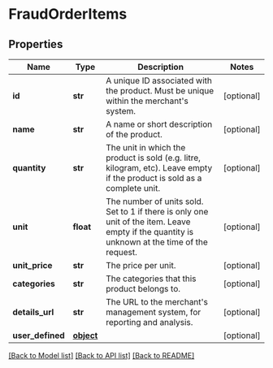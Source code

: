 # FraudOrderItems

## Properties
Name | Type | Description | Notes
------------ | ------------- | ------------- | -------------
**id** | **str** | A unique ID associated with the product. Must be unique within the merchant&#39;s system. | [optional] 
**name** | **str** | A name or short description of the product. | [optional] 
**quantity** | **str** | The unit in which the product is sold (e.g. litre, kilogram, etc). Leave empty if the product is sold as a complete unit. | [optional] 
**unit** | **float** | The number of units sold. Set to 1 if there is only one unit of the item. Leave empty if the quantity is unknown at the time of the request. | [optional] 
**unit_price** | **str** | The price per unit. | [optional] 
**categories** | **str** | The categories that this product belongs to. | [optional] 
**details_url** | **str** | The URL to the merchant&#39;s management system, for reporting and analysis. | [optional] 
**user_defined** | [**object**](.md) |  | [optional] 

[[Back to Model list]](../README.md#documentation-for-models) [[Back to API list]](../README.md#documentation-for-api-endpoints) [[Back to README]](../README.md)


